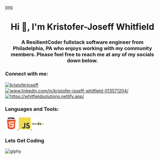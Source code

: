 [img](https://raw.githubusercontent.com/KristoferWhitfield/KristoferWhitfield/main/re%20banner.jpg)
<h1 align="center">Hi 👋, I'm Kristofer-Joseff Whitfield</h1>
<h3 align="center">A ResilientCoder fullstack software engineer from Philadelphia, PA who enjoys working with my community members. Please feel free to reach me at any of my socials down below.</h3>

<h3 align="left">Connect with me:</h3>
<p align="left">
<a href="https://twitter.com/kristoferjoseff" target="blank"><img align="center" src=https://cdn.jsdelivr.net/npm/simple-icons@v3/icons/twitter.svg alt="kristoferjoseff" height="30" width="40" /></a>
<a href="https://www.linkedin.com/in/kristofer-joseff-whitfield-013571204/" target="blank"><img align="center" src=https://cdn.jsdelivr.net/npm/simple-icons@3.0.1/icons/linkedin.svg alt="www.linkedin.com/in/kristofer-joseff-whitfield-013571204/" height="30" width="40" /></a>
<a href="https://whitfieldsolutions.netlify.app/" target="blank"><img align="center" src=https://cdn.jsdelivr.net/npm/simple-icons@3.0.1/icons/netlify.svg alt="https://whitfieldsolutions.netlify.app/" height="30" width="40" /></a>
</p>

<h3 align="left">Languages and Tools:</h3>
<p align="left"> <a href="https://www.w3.org/html/" target="_blank"> <img src="https://raw.githubusercontent.com/devicons/devicon/master/icons/html5/html5-original-wordmark.svg" alt="html5" width="40" height="40"/> </a> <a href="https://developer.mozilla.org/en-US/docs/Web/JavaScript" target="_blank"> <img src="https://raw.githubusercontent.com/devicons/devicon/master/icons/javascript/javascript-original.svg" alt="javascript" width="40" height="40"/> </a> <a href="https://nodejs.org" target="_blank"> <img src="https://raw.githubusercontent.com/devicons/devicon/master/icons/nodejs/nodejs-original-wordmark.svg" alt="nodejs" width="40" height="40"/> </a> </p>

<h3 align="left">Lets Get Coding</h3>

![giphy](https://user-images.githubusercontent.com/78818078/117051236-4f6d0d80-ace4-11eb-91ad-ba14de4de301.gif)



<!--
**KristoferWhitfield/KristoferWhitfield** is a ✨ _special_ ✨ repository because its `README.md` (this file) appears on your GitHub profile.

